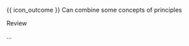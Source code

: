 <span id="prereqs"></span>

<span id="outcomes">{{ icon_outcome }} Can combine some concepts of principles</span>

<span id="title">Review</span>

<div id="body">

...

</div>

<div id="extras">

<include src="exercises.md" />

</div>